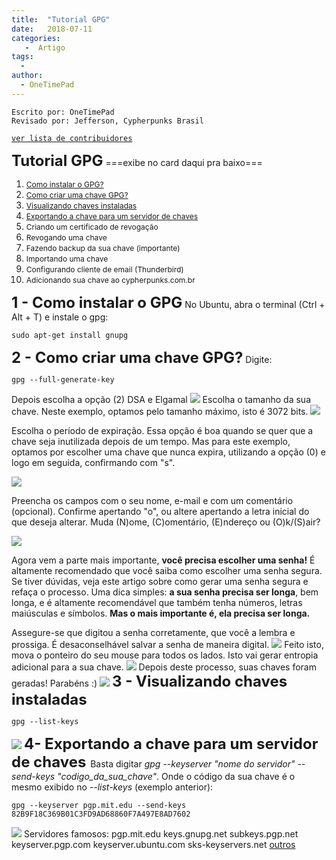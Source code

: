 ```yaml
---
title:  "Tutorial GPG"
date:   2018-07-11
categories:
   -  Artigo
tags:
  -
author:
  - OneTimePad
---
```

```
Escrito por: OneTimePad 
Revisado por: Jefferson, Cypherpunks Brasil
```
[```ver lista de contribuidores```](/about/#contribuidores)


**<span style="font-size: 24px;">Tutorial GPG</span>**
===exibe no card daqui pra baixo===

1.  [<span style="font-size: 12px;">Como instalar o GPG?</span>](#gpg1)
2.  [<span style="font-size: 12px;">Como criar uma chave GPG?</span>](#gpg2)
3.  [<span style="font-size: 12px;">Visualizando chaves instaladas</span>](#gpg3)
4.  [<span style="font-size: 12px;">Exportando a chave para um servidor de chaves</span>](#gpg4)
5.  <span style="font-size: 12px;">Criando um certificado de revogação</span>
6.  <span style="font-size: 12px;">Revogando uma chave</span>
7.  <span style="font-size: 12px;">Fazendo backup da sua chave (importante)</span>
8.  <span style="font-size: 12px;">Importando uma chave</span>
9.  <span style="font-size: 12px;">Configurando cliente de email (Thunderbird)</span>
10.  <span style="font-size: 12px;">Adicionando sua chave ao cypherpunks.com.br</span>

**<span id="gpg1" style="font-size: 24px;">1 - Como instalar o GPG</span>** No Ubuntu, abra o terminal (Ctrl + Alt + T) e instale o gpg:

    sudo apt-get install gnupg

<span id="gpg2" style="font-size: 24px;">**2 - Como criar uma chave GPG?**</span> Digite:

    gpg --full-generate-key

Depois escolha a opção (2) DSA e Elgamal ![](https://cypherpunks.com.br/wp-content/uploads/2018/11/full-generate-key.png) Escolha o tamanho da sua chave. Neste exemplo, optamos pelo tamanho máximo, isto é 3072 bits. ![](https://cypherpunks.com.br/wp-content/uploads/2018/11/full-generate-key_2.png)

Escolha o período de expiração. Essa opção é boa quando se quer que a chave seja inutilizada depois de um tempo. Mas para este exemplo, optamos por escolher uma chave que nunca expira, utilizando a opção (0) e logo em seguida, confirmando com "s".

![](https://cypherpunks.com.br/wp-content/uploads/2018/11/full-generate-key_3-1.png)

Preencha os campos com o seu nome, e-mail e com um comentário (opcional). Confirme apertando "o", ou altere apertando a letra inicial do que deseja alterar. Muda (N)ome, (C)omentário, (E)ndereço ou (O)k/(S)air?

![](https://cypherpunks.com.br/wp-content/uploads/2018/11/full-generate-key_4.png)

Agora vem a parte mais importante, **você precisa escolher uma senha!** É altamente recomendado que você saiba como escolher uma senha segura. Se tiver dúvidas, veja este artigo sobre como gerar uma senha segura e refaça o processo. Uma dica simples: **a sua senha precisa ser longa**, bem longa, e é altamente recomendável que também tenha números, letras maiúsculas e símbolos. **Mas o mais importante é, ela precisa ser longa.**

Assegure-se que digitou a senha corretamente, que você a lembra e prossiga. É desaconselhável salvar a senha de maneira digital. ![](https://cypherpunks.com.br/wp-content/uploads/2018/11/password.png) Feito isto, mova o ponteiro do seu mouse para todos os lados. Isto vai gerar entropia adicional para a sua chave. ![](https://cypherpunks.com.br/wp-content/uploads/2018/11/entropy-2.png) Depois deste processo, suas chaves foram geradas! Parabéns :) ![](https://cypherpunks.com.br/wp-content/uploads/2018/11/entropy_2.png) <span id="gpg3" style="font-size: 24px;">**3 - Visualizando chaves instaladas**</span>

    gpg --list-keys

![](https://cypherpunks.com.br/wp-content/uploads/2018/11/list-keys.png) <span id="gpg4" style="font-size: 24px;">**4- Exportando a chave para um servidor de chaves** </span> Basta digitar _gpg --keyserver "nome do servidor" --send-keys "codigo_da_sua_chave"_. Onde o código da sua chave é o mesmo exibido no _--list-keys_ (exemplo anterior):

    gpg --keyserver pgp.mit.edu --send-keys 82B9F18C369B01C3FD9AD68860F7A497E8AD7602

![](https://cypherpunks.com.br/wp-content/uploads/2018/11/keyserver.png) Servidores famosos: pgp.mit.edu keys.gnupg.net subkeys.pgp.net keyserver.pgp.com keyserver.ubuntu.com sks-keyservers.net [outros](https://sks-keyservers.net/status/)